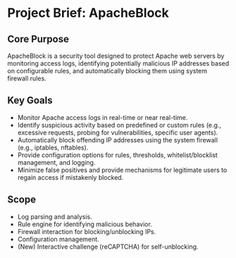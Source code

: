 # Project Brief: ApacheBlock

## Core Purpose

ApacheBlock is a security tool designed to protect Apache web servers by monitoring access logs, identifying potentially malicious IP addresses based on configurable rules, and automatically blocking them using system firewall rules.

## Key Goals

-   Monitor Apache access logs in real-time or near real-time.
-   Identify suspicious activity based on predefined or custom rules (e.g., excessive requests, probing for vulnerabilities, specific user agents).
-   Automatically block offending IP addresses using the system firewall (e.g., iptables, nftables).
-   Provide configuration options for rules, thresholds, whitelist/blocklist management, and logging.
-   Minimize false positives and provide mechanisms for legitimate users to regain access if mistakenly blocked.

## Scope

-   Log parsing and analysis.
-   Rule engine for identifying malicious behavior.
-   Firewall interaction for blocking/unblocking IPs.
-   Configuration management.
-   (New) Interactive challenge (reCAPTCHA) for self-unblocking.
